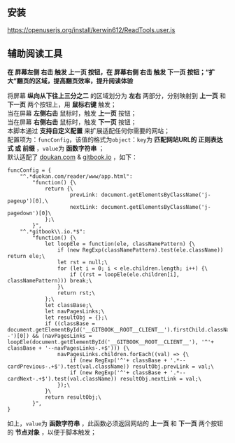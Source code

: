 ## 安装
https://openuserjs.org/install/kerwin612/ReadTools.user.js

## 辅助阅读工具  
**在 屏幕左侧 右击 触发 上一页 按钮，在 屏幕右侧 右击 触发 下一页 按钮；“扩大”翻页的区域，提高翻页效率，提升阅读体验**  
  
将屏幕 **纵向从下往上三分之二** 的区域划分为 **左右** 两部分，分别映射到 **上一页** 和 **下一页** 两个按钮上，用 **鼠标右键** 触发；  
当在屏幕 **左侧右击** 鼠标时，触发 **上一页** 按钮；  
当在屏幕 **右侧右击** 鼠标时，触发 **下一页** 按钮；  
本脚本通过 **支持自定义配置** 来扩展适配任何你需要的网站；  
配置项为：`funcConfig`，该值的格式为`object`：`key`为 **匹配网站URL的 正则表达式 或 前缀** ，`value`为 **函数字符串** ；  
默认适配了 [doukan.com](https://www.duokan.com/) & [gitbook.io](https://kerwin612.gitbook.io) ，如下：
```
funcConfig = {
    "^.*duokan.com/reader/www/app.html":
        "function() {\
            return {\
                    prevLink: document.getElementsByClassName('j-pageup')[0],\
                    nextLink: document.getElementsByClassName('j-pagedown')[0]\
            };\
        }",
    "^.*gitbook\\.io.*$": 
        "function() {\
            let loopEle = function(ele, classNamePattern) {\
                if (new RegExp(classNamePattern).test(ele.className)) return ele;\
                let rst = null;\
                for (let i = 0; i < ele.children.length; i++) {\
                    if ((rst = loopEle(ele.children[i], classNamePattern))) break;\
                }\
                return rst;\
            };\
            let classBase;\
            let navPagesLinks;\
            let resultObj = {};\
            if ((classBase = document.getElementById('__GITBOOK__ROOT__CLIENT__').firstChild.className.split('--')[0]) && (navPagesLinks = loopEle(document.getElementById('__GITBOOK__ROOT__CLIENT__'), '^'+ classBase + '--navPagesLinks-.+$'))) {\
                navPagesLinks.children.forEach((val) => {\
                    if (new RegExp('^'+ classBase + '.*--cardPrevious-.+$').test(val.className)) resultObj.prevLink = val;\
                    if (new RegExp('^'+ classBase + '.*--cardNext-.+$').test(val.className)) resultObj.nextLink = val;\
                });\
            }\
            return resultObj;\
        }",
}
```  
如上，`value`为 **函数字符串** ，此函数必须返回网站的 **上一页** 和 **下一页** 两个按钮的 **节点对象** ，以便于脚本触发；
